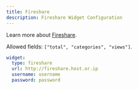 ```yaml
---
title: Fireshare
description: Fireshare Widget Configuration
---
```


Learn more about [Fireshare](https://github.com/ShaneIsrael/fireshare).

Allowed fields: `["total", "categories", "views"]`.

```yaml
widget:
  type: fireshare
  url: http://fireshare.host.or.ip
  username: username
  password: password
```
